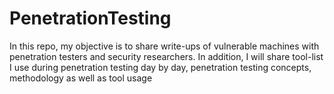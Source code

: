 # PenetrationTesting
In this repo, my objective is to share write-ups of vulnerable machines with penetration testers and security researchers. In addition, I will share tool-list I use during penetration testing day by day, penetration testing concepts, methodology as well as tool usage
